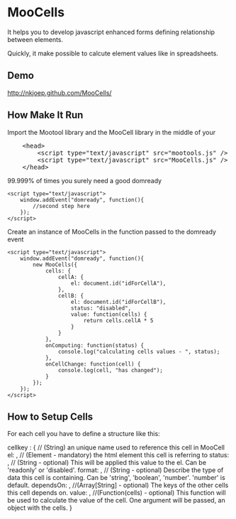 MooCells
========

It helps you to develop javascript enhanced forms defining relationship between elements.

Quickly, it make possible to calcute element values like in spreadsheets.


Demo
----

http://nkjoep.github.com/MooCells/


How Make It Run
---------------

Import the Mootool library and the MooCell library in the middle of your <head>


<pre>
	&lt;head>
		&lt;script type="text/javascript" src="mootools.js" />
		&lt;script type="text/javascript" src="MooCells.js" />
	&lt;/head>
</pre>



99.999% of times you surely need a good domready


	<script type="text/javascript">
		window.addEvent("domready", function(){
			//second step here						
		});
	</script>



Create an instance of MooCells in the function passed to the domready event


	<script type="text/javascript">
		window.addEvent("domready", function(){
			new MooCells({
				cells: {
					cellA: {
						el: document.id("idForCellA"),
					},
					cellB: {
						el: document.id("idForCellB"),
						status: "disabled",
						value: function(cells) {
							return cells.cellA * 5
						}
					}
				},
				onComputing: function(status) {
					console.log("calculating cells values - ", status);
				},
				onCellChange: function(cell) {
					console.log(cell, "has changed");
				}
			});
		});
	</script>




How to Setup Cells
------------------

For each cell you have to define a structure like this:


cellkey : { // (String) an unique name used to reference this cell in MooCell
	el: , // (Element - mandatory) the html element this cell is referring to
	status: , // (String - optional) This will be applied this value to the el. Can be 'readonly' or 'disabled'.
	format: , // (String - optional) Describe the type of data this cell is containing. Can be 'string', 'boolean', 'number'. 'number' is default.
	dependsOn: , //(Array[String] - optional) The keys of the other cells this cell depends on.
	value: ,  //(Function(cells) - optional) This function will be used to calculate the value of the cell. One argument will be passed, an object with the cells.
}





